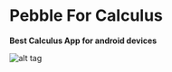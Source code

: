 Pebble For Calculus
===================

**Best Calculus App for android devices**
                                      
 ![alt tag](http://s17.postimg.org/f0o4ahlsv/UUv_Yo_Mt_P.jpg:large)

